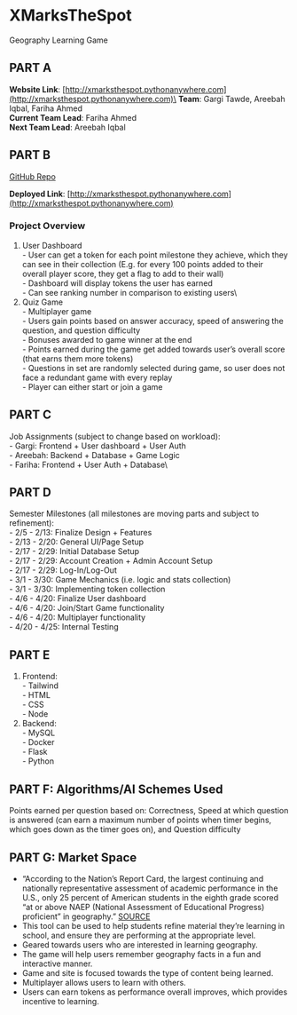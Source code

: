 # XMarksTheSpot
Geography Learning Game
## PART A
  **Website Link**: [http://xmarksthespot.pythonanywhere.com](http://xmarksthespot.pythonanywhere.com)\
  **Team**: Gargi Tawde, Areebah Iqbal, Fariha Ahmed\
  **Current Team Lead**: Fariha Ahmed\
  **Next Team Lead**: Areebah Iqbal
## PART B
[GitHub Repo](https://github.com/gstawde/XMarksTheSpot)

**Deployed Link**: [http://xmarksthespot.pythonanywhere.com](http://xmarksthespot.pythonanywhere.com)

### Project Overview
  1. User Dashboard\
    - User can get a token for each point milestone they achieve, which they can see in their collection (E.g. for every 100 points added to their overall player score, they get a flag to add to their wall)\
    - Dashboard will display tokens the user has earned\
    - Can see ranking number in comparison to existing users\
  2. Quiz Game\
    - Multiplayer game\
    - Users gain points based on answer accuracy, speed of answering the question, and question difficulty\
    - Bonuses awarded to game winner at the end\
    - Points earned during the game get added towards user’s overall score (that earns them more tokens)\
    - Questions in set are randomly selected during game, so user does not face a redundant game with every replay\
    - Player can either start or join a game
## PART C
  Job Assignments (subject to change based on workload):\
    - Gargi: Frontend + User dashboard + User Auth\
    - Areebah: Backend + Database + Game Logic\
    - Fariha: Frontend + User Auth + Database\
## PART D
  Semester Milestones (all milestones are moving parts and subject to refinement):\
    - 2/5 - 2/13: Finalize Design + Features\
    - 2/13 - 2/20: General UI/Page Setup\
    - 2/17 - 2/29: Initial Database Setup\
    - 2/17 - 2/29: Account Creation + Admin Account Setup\
    - 2/17 - 2/29: Log-In/Log-Out\
    - 3/1 - 3/30: Game Mechanics (i.e. logic and stats collection)\
    - 3/1 - 3/30: Implementing token collection\
    - 4/6 - 4/20: Finalize User dashboard\
    - 4/6 - 4/20: Join/Start Game functionality\
    - 4/6 - 4/20: Multiplayer functionality\
    - 4/20 - 4/25: Internal Testing
## PART E
  1. Frontend:\
    - Tailwind\
    - HTML\
    - CSS\
    - Node
  2. Backend:\
    - MySQL\
    - Docker\
    - Flask\
    - Python
## PART F: Algorithms/AI Schemes Used
  Points earned per question based on: Correctness, Speed at which question is answered (can earn a maximum number of points when timer begins, which goes down as the timer goes on), and Question difficulty
## PART G: Market Space
  - “According to the Nation’s Report Card, the largest continuing and nationally representative assessment of academic performance in the U.S., only 25 percent of American students in the eighth grade scored “at or above NAEP (National Assessment of Educational Progress) proficient” in geography.” [SOURCE](https://dailycollegian.com/2023/04/the-importance-of-geography-in-american-schools/#:~:text=According%20to%20the%20Nation%27s%20Report,Progress\)%20proficient”%20in%20geography.)
  - This tool can be used to help students refine material they’re learning in school, and ensure they are performing at the appropriate level.
  - Geared towards users who are interested in learning geography.
  - The game will help users remember geography facts in a fun and interactive manner.
  - Game and site is focused towards the type of content being learned.
  - Multiplayer allows users to learn with others.
  - Users can earn tokens as performance overall improves, which provides incentive to learning.
  
